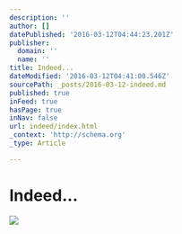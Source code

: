 ```yaml
---
description: ''
author: []
datePublished: '2016-03-12T04:44:23.201Z'
publisher:
  domain: ''
  name: ''
title: Indeed...
dateModified: '2016-03-12T04:41:00.546Z'
sourcePath: _posts/2016-03-12-indeed.md
published: true
inFeed: true
hasPage: true
inNav: false
url: indeed/index.html
_context: 'http://schema.org'
_type: Article

---
```

# Indeed...
![](https://the-grid-user-content.s3-us-west-2.amazonaws.com/ea1ed82c-d9d9-4ce6-90a3-749d719212bd.png)